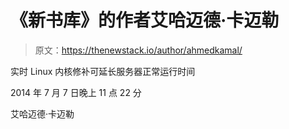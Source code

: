# 《新书库》的作者艾哈迈德·卡迈勒

> 原文：<https://thenewstack.io/author/ahmedkamal/>

实时 Linux 内核修补可延长服务器正常运行时间

2014 年 7 月 7 日晚上 11 点 22 分

艾哈迈德·卡迈勒